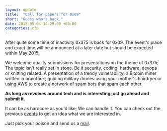 ```yaml
---
layout: update
title:  "Call for papers for 0x09"
short: "Guess who's back."
date: 2015-05-04 14:29:00 +03:00
categories: cfp
---
```


After quite some time of inactivity 0x375 is back for 0x09. The event's place
and exact time will be announced at a later date but should be expected within
May 2015.

We welcome quality submissions for presentations on the theme of 0x375;
The topic isn't really set in stone. Be it security, coding, hardware, devops
or knitting related. A presentation of a trendy vulnerability; a Bitcoin miner
written in brainfuck; guiding military drones using your mother's hairdryer or
using AWS to create a network of spam bots that spam each other.

**As long as revolves around tech and is interesting just go ahead and submit
it.**

It can be as hardcore as you'd like; We can handle it. You can check out the
previous <a href="/events" title="Events">events</a> to get an idea what we are
interested in.

Just pick your poison and send us a <a href="mailto:info@0x375.net">mail</a>.
